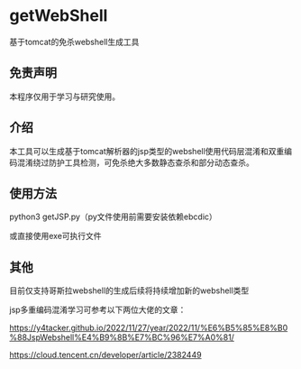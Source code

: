 # getWebShell
基于tomcat的免杀webshell生成工具
## 免责声明

本程序仅用于学习与研究使用。

## 介绍

本工具可以生成基于tomcat解析器的jsp类型的webshell使用代码层混淆和双重编码混淆绕过防护工具检测，可免杀绝大多数静态查杀和部分动态查杀。

## 使用方法

python3 getJSP.py（py文件使用前需要安装依赖ebcdic）

或直接使用exe可执行文件

## 其他

目前仅支持哥斯拉webshell的生成后续将持续增加新的webshell类型

jsp多重编码混淆学习可参考以下两位大佬的文章：

https://y4tacker.github.io/2022/11/27/year/2022/11/%E6%B5%85%E8%B0%88JspWebshell%E4%B9%8B%E7%BC%96%E7%A0%81/

https://cloud.tencent.cn/developer/article/2382449
